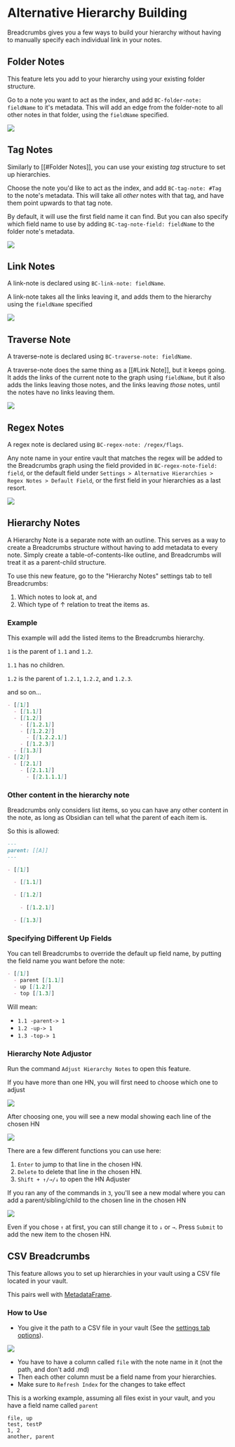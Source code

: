 # Alternative Hierarchy Building

Breadcrumbs gives you a few ways to build your hierarchy without having to manually specify each individual link in your notes.

## Folder Notes

This feature lets you add to your hierarchy using your existing folder structure.

Go to a note you want to act as the index, and add `BC-folder-note: fieldName` to it's metadata. This will add an edge from the folder-note to all other notes in that folder, using the `fieldName` specified.

![](https://imgur.com/DvcBoRy.gif)

## Tag Notes

Similarly to [[#Folder Notes]], you can use your existing _tag_ structure to set up hierarchies.

Choose the note you'd like to act as the index, and add `BC-tag-note: #Tag` to the note's metadata. This will take all _other_ notes with that tag, and have them point upwards to that tag note.

By default, it will use the first field name it can find. But you can also specify which field name to use by adding `BC-tag-note-field: fieldName` to the folder note's metadata.

![](https://imgur.com/eONpeWH.gif)

## Link Notes

A link-note is declared using `BC-link-note: fieldName`.

A link-note takes all the links leaving it, and adds them to the hierarchy using the `fieldName` specified

![](https://imgur.com/Z4yAKbh.gif)

## Traverse Note

A traverse-note is declared using `BC-traverse-note: fieldName`.

A traverse-note does the same thing as a [[#Link Note]], but it keeps going.
It adds the links of the current note to the graph using `fieldName`, but it also adds the links leaving those notes, and the links leaving _those_ notes, until the notes have no links leaving them.

![](https://imgur.com/dBy92HF.gif)

## Regex Notes

A regex note is declared using `BC-regex-note: /regex/flags`.

Any note name in your entire vault that matches the regex will be added to the Breadcrumbs graph using the field provided in `BC-regex-note-field: field`, or the default field under `Settings > Alternative Hierarchies > Regex Notes > Default Field`, or the first field in your hierarchies as a last resort.

![](https://imgur.com/qaqFUU8.png)

## Hierarchy Notes

A Hierarchy Note is a separate note with an outline. This serves as a way to create a Breadcrumbs structure without having to add metadata to every note.
Simply create a table-of-contents-like outline, and Breadcrumbs will treat it as a parent-child structure.

To use this new feature, go to the "Hierarchy Notes" settings tab to tell Breadcrumbs:

1. Which notes to look at, and
2. Which type of ↑ relation to treat the items as.

### Example

This example will add the listed items to the Breadcrumbs hierarchy.

`1` is the parent of `1.1` and `1.2`.

`1.1` has no children.

`1.2` is the parent of `1.2.1`, `1.2.2`, and `1.2.3`.

and so on...

```md
- [[1]]
  - [[1.1]]
  - [[1.2]]
    - [[1.2.1]]
    - [[1.2.2]]
      - [[1.2.2.1]]
    - [[1.2.3]]
  - [[1.3]]
- [[2]]
  - [[2.1]]
    - [[2.1.1]]
      - [[2.1.1.1]]
```

### Other content in the hierarchy note

Breadcrumbs only considers list items, so you can have any other content in the note, as long as Obsidian can tell what the parent of each item is.

So this is allowed:

```md
---
parent: [[A]]
---

- [[1]]

  - [[1.1]]

  - [[1.2]]

    - [[1.2.1]]

  - [[1.3]]
```

### Specifying Different Up Fields

You can tell Breadcrumbs to override the default up field name, by putting the field name you want before the note:

```md
- [[1]]
  - parent [[1.1]]
  - up [[1.2]]
  - top [[1.3]]
```

Will mean:

- `1.1 -parent-> 1`
- `1.2 -up-> 1`
- `1.3 -top-> 1`

### Hierarchy Note Adjustor

Run the command `Adjust Hierarchy Notes` to open this feature.

If you have more than one HN, you will first need to choose which one to adjust

![](https://i.imgur.com/gdNmvoy.png)

After choosing one, you will see a new modal showing each line of the chosen HN

![](https://i.imgur.com/gl0rDqY.png)

There are a few different functions you can use here:

1. `Enter` to jump to that line in the chosen HN.
2. `Delete` to delete that line in the chosen HN.
3. `Shift + ↑/→/↓` to open the HN Adjuster

If you ran any of the commands in `3`, you'll see a new modal where you can add a parent/sibling/child to the chosen line in the chosen HN

![](https://i.imgur.com/AznqViP.png)

Even if you chose `↑` at first, you can still change it to `↓` or `→`.
Press `Submit` to add the new item to the chosen HN.

## CSV Breadcrumbs

This feature allows you to set up hierarchies in your vault using a CSV file located in your vault.

This pairs well with [MetadataFrame](https://github.com/SkepticMystic/metadataframe).

### How to Use

- You give it the path to a CSV file in your vault (See the [settings tab options](/docs/Settings#CSV-Breadcrumb-Paths)).

![](https://i.imgur.com/qbTs5Ph.png)

- You have to have a column called `file` with the note name in it (not the path, and don't add .md)
- Then each other column must be a field name from your hierarchies.
- Make sure to `Refresh Index` for the changes to take effect

This is a working example, assuming all files exist in your vault, and you have a field name called `parent`

```csv
file, up
test, testP
1, 2
another, parent
```
